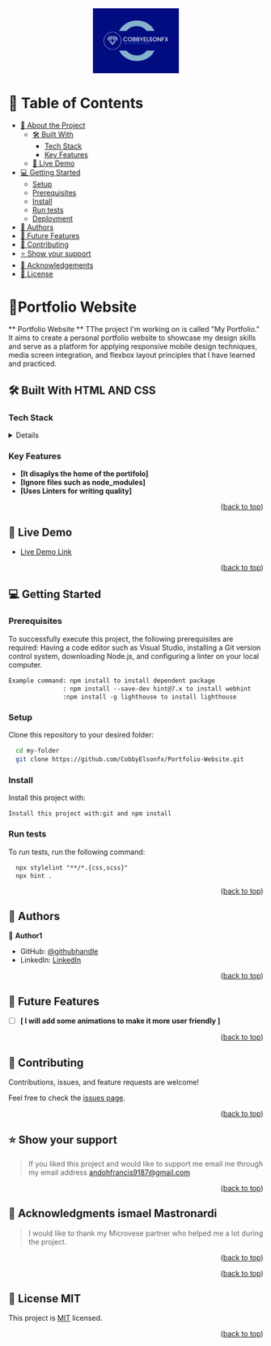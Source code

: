 
<div align="center">
  <!-- You are encouraged to replace this logo with your own! Otherwise you can also remove it. -->
  <img src="./assets/mylogo.png" alt="logo" width="170"  height="auto" />
  <br/>


</div>


# 📗 Table of Contents

- [📖 About the Project](#about-project)
  - [🛠 Built With](#built-with)
    - [Tech Stack](#tech-stack)
    - [Key Features](#key-features)
  - [🚀 Live Demo](#live-demo)
- [💻 Getting Started](#getting-started)
  - [Setup](#setup)
  - [Prerequisites](#prerequisites)
  - [Install](#install)
  - [Run tests](#run-tests)
  - [Deployment](#deployment)
- [👥 Authors](#authors)
- [🔭 Future Features](#future-features)
- [🤝 Contributing](#contributing)
- [⭐️ Show your support](#support)
- [🙏 Acknowledgements](#acknowledgements)
- [📝 License](#license)

<!-- PROJECT DESCRIPTION -->

# 📖Portfolio Website <a name="about-project"></a>

> 

** Portfolio Website ** TThe project I'm working on is called "My Portfolio." It aims to create a personal portfolio website to showcase my design skills and serve as a platform for applying responsive mobile design techniques, media screen integration, and flexbox layout principles that I have learned and practiced.

## 🛠 Built With <a name="built-with">HTML AND CSS</a>

### Tech Stack <a name="tech-stack"></a>



<details>
  <ul>
    <li><a href="./index.html">HTML</a></li>
  </ul>
  <ul>
    <li><a href="./style.css">CSS</a></li>
  </ul>
</details>




<!-- Features -->

### Key Features <a name="key-features"></a>

> 

- **[It  disaplys the home of the portifolo]**
- **[Ignore files such as node_modules]**
- **[Uses Linters for writing quality]**

<p align="right">(<a href="#readme-top">back to top</a>)</p>

<!-- LIVE DEMO -->

## 🚀 Live Demo <a name="live-demo"></a>

> 

- [Live Demo Link]()

<p align="right">(<a href="#readme-top">back to top</a>)</p>

<!-- GETTING STARTED -->

## 💻 Getting Started <a name="getting-started"></a>

> 

### Prerequisites

To successfully execute this project, the following prerequisites are required: Having a code editor such as Visual Studio, installing a Git version control system, downloading Node.js, and configuring a linter on your local computer.

```
Example command: npm install to install dependent package
               : npm install --save-dev hint@7.x to install webhint
               :npm install -g lighthouse to install lighthouse

```

### Setup

Clone this repository to your desired folder:


```sh
  cd my-folder
  git clone https://github.com/CobbyElsonfx/Portfolio-Website.git
```

### Install

Install this project with:


``` 
Install this project with:git and npm install
```



### Run tests

To run tests, run the following command:

```
  npx stylelint "**/*.{css,scss}"
  npx hint .
```

<p align="right">(<a href="#readme-top">back to top</a>)</p>


## 👥 Authors <a name="authors"></a>

> 

👤 **Author1**

- GitHub: [@githubhandle](https://github.com/CobbyElsonfx)
- LinkedIn: [LinkedIn](https://www.linkedin.com/in/andoh-francis-133aa7245/)


<p align="right">(<a href="#readme-top">back to top</a>)</p>


## 🔭 Future Features <a name="future-features"></a>

> 

- [ ] **[ I will add some animations to make it more user friendly ]**


<p align="right">(<a href="#readme-top">back to top</a>)</p>


## 🤝 Contributing <a name="contributing"></a>

Contributions, issues, and feature requests are welcome!

Feel free to check the [issues page](../../issues/).

<p align="right">(<a href="#readme-top">back to top</a>)</p>


## ⭐️ Show your support <a name="support"></a>

> If you liked this project and would like to support me email me through my email address andohfrancis9187@gmail.com

<p align="right">(<a href="#readme-top">back to top</a>)</p>


## 🙏 Acknowledgments <a name="acknowledgements">ismael Mastronardi</a>

> I would like to thank my Microvese partner who helped me a lot during the project.
<p align="right">(<a href="#readme-top">back to top</a>)</p>




<p align="right">(<a href="#readme-top">back to top</a>)</p>


## 📝 License <a name="license">MIT</a>

This project is [MIT](./MIT.md) licensed.

<p align="right">(<a href="#readme-top">back to top</a>)</p>
